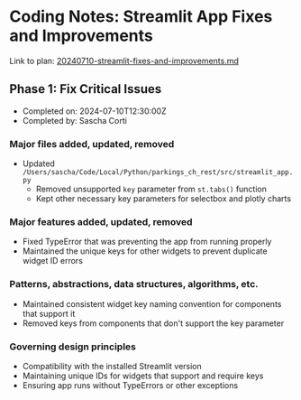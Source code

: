 # Coding Notes: Streamlit App Fixes and Improvements

Link to plan: [20240710-streamlit-fixes-and-improvements.md](/Users/sascha/Code/Local/Python/parkings_ch_rest/docs/plans/20240710-streamlit-fixes-and-improvements.md)

## Phase 1: Fix Critical Issues
- Completed on: 2024-07-10T12:30:00Z
- Completed by: Sascha Corti

### Major files added, updated, removed
- Updated `/Users/sascha/Code/Local/Python/parkings_ch_rest/src/streamlit_app.py`
  - Removed unsupported `key` parameter from `st.tabs()` function
  - Kept other necessary key parameters for selectbox and plotly charts

### Major features added, updated, removed
- Fixed TypeError that was preventing the app from running properly
- Maintained the unique keys for other widgets to prevent duplicate widget ID errors

### Patterns, abstractions, data structures, algorithms, etc.
- Maintained consistent widget key naming convention for components that support it
- Removed keys from components that don't support the key parameter

### Governing design principles
- Compatibility with the installed Streamlit version
- Maintaining unique IDs for widgets that support and require keys
- Ensuring app runs without TypeErrors or other exceptions
